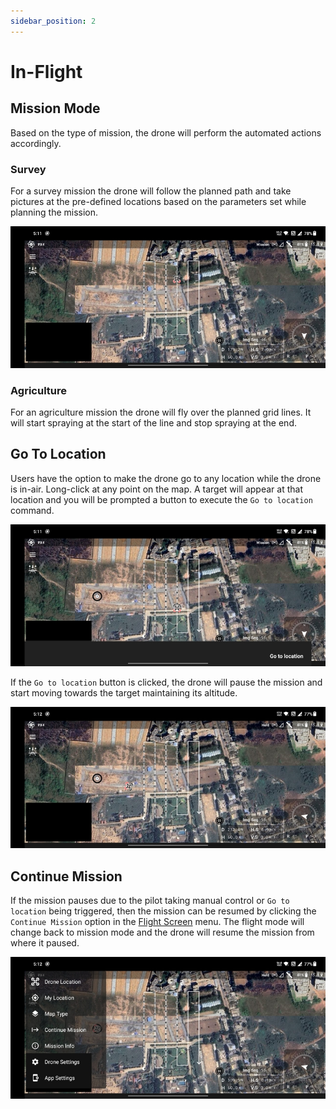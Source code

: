 ```yaml
---
sidebar_position: 2
---
```


# In-Flight

## Mission Mode

Based on the type of mission, the drone will perform the automated actions accordingly.

### Survey

For a survey mission the drone will follow the planned path and take pictures at the pre-defined locations based on the
parameters set while planning the mission.

![Survey](./img/in-flight-survey.jpg)

### Agriculture

For an agriculture mission the drone will fly over the planned grid lines. It will start spraying at the start of the
line and stop spraying at the end.

## Go To Location

Users have the option to make the drone go to any location while the drone is in-air. Long-click at any point on the
map. A target will appear at that location and you will be prompted a button to execute the `Go to location` command.

![Go To Location Button](./img/in-flight-go-to-location-button.jpg)

If the `Go to location` button is clicked, the drone will pause the mission and start moving towards the target
maintaining its altitude.

![Go To Location In Progress](./img/in-flight-go-to-location-in-progress.jpg)

## Continue Mission

If the mission pauses due to the pilot taking manual control or `Go to location` being triggered, then the mission can
be resumed by clicking the `Continue Mission` option in the [Flight Screen](/launchpad/overview/flight-screen.md) menu.
The flight mode will change back to mission mode and the drone will resume the mission from where it paused.

![Continue Mission](./img/in-flight-continue-mission.jpg)
